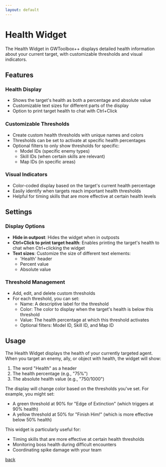 ```yaml
---
layout: default
---
```


# Health Widget

The Health Widget in GWToolbox++ displays detailed health information about your current target, with customizable thresholds and visual indicators.

## Features

### Health Display
- Shows the target's health as both a percentage and absolute value
- Customizable text sizes for different parts of the display
- Option to print target health to chat with Ctrl+Click

### Customizable Thresholds
- Create custom health thresholds with unique names and colors
- Thresholds can be set to activate at specific health percentages
- Optional filters to only show thresholds for specific:
  - Model IDs (specific enemy types)
  - Skill IDs (when certain skills are relevant)
  - Map IDs (in specific areas)

### Visual Indicators
- Color-coded display based on the target's current health percentage
- Easily identify when targets reach important health thresholds
- Helpful for timing skills that are more effective at certain health levels

## Settings

### Display Options
- **Hide in outpost**: Hides the widget when in outposts
- **Ctrl+Click to print target health**: Enables printing the target's health to chat when Ctrl+clicking the widget
- **Text sizes**: Customize the size of different text elements:
  - 'Health' header
  - Percent value
  - Absolute value

### Threshold Management
- Add, edit, and delete custom thresholds
- For each threshold, you can set:
  - Name: A descriptive label for the threshold
  - Color: The color to display when the target's health is below this threshold
  - Value: The health percentage at which this threshold activates
  - Optional filters: Model ID, Skill ID, and Map ID

## Usage

The Health Widget displays the health of your currently targeted agent. When you target an enemy, ally, or object with health, the widget will show:

1. The word "Health" as a header
2. The health percentage (e.g., "75%")
3. The absolute health value (e.g., "750/1000")

The display will change color based on the thresholds you've set. For example, you might set:
- A green threshold at 90% for "Edge of Extinction" (which triggers at 90% health)
- A yellow threshold at 50% for "Finish Him!" (which is more effective below 50% health)

This widget is particularly useful for:
- Timing skills that are more effective at certain health thresholds
- Monitoring boss health during difficult encounters
- Coordinating spike damage with your team

[back](./)
